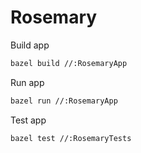# Rosemary

Build app

```sh
bazel build //:RosemaryApp
```

Run app

```sh
bazel run //:RosemaryApp
```

Test app

```sh
bazel test //:RosemaryTests
```